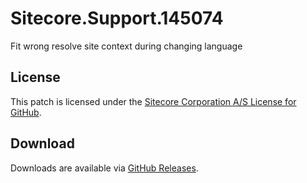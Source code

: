 # Sitecore.Support.145074
Fit wrong resolve site context during changing language

## License  
This patch is licensed under the [Sitecore Corporation A/S License for GitHub](https://github.com/sitecoresupport/Sitecore.Support.145074/blob/master/LICENSE).  

## Download  
Downloads are available via [GitHub Releases](https://github.com/sitecoresupport/Sitecore.Support.145074/releases).  
